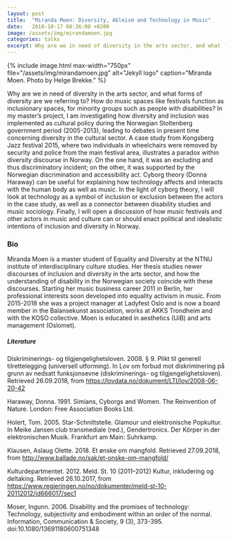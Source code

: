 ```yaml
---
layout: post
title:  "Miranda Moen: Diversity, Ableism and Technology in Music"
date:   2018-10-17 08:36:00 +0200
image: /assets/img/mirandamoen.jpg
categories: talks
excerpt: Why are we in need of diversity in the arts sector, and what forms of diversity are we referring to? How do music spaces like festivals function as inclusionary spaces, for minority groups such as people with disabilities? In my master’s project, I am investigating how diversity and inclusion was implemented as cultural policy during the Norwegian Stoltenberg government period (2005-2013), leading to debates in present time concerning diversity in the cultural sector.
---
```


{% include image.html
max-width="750px" file="/assets/img/mirandamoen.jpg" alt="Jekyll logo"
caption="Miranda Moen. Photo by Helge Brekke." %}

Why are we in need of diversity in the arts sector, and what forms of diversity are we referring to? How do music spaces like festivals function as inclusionary spaces, for minority groups such as people with disabilities? In my master’s project, I am investigating how diversity and inclusion was implemented as cultural policy during the Norwegian Stoltenberg government period (2005-2013), leading to debates in present time concerning diversity in the cultural sector. A case study from Kongsberg Jazz festival 2015, where two individuals in wheelchairs were removed by security and police from the main festival area, illustrates a paradox within diversity discourse in Norway. On the one hand, it was an excluding and thus discriminatory incident; on the other, it was supported by the Norwegian discrimination and accessibility act. Cyborg theory (Donna Haraway) can be useful for explaining how technology affects and interacts with the human body as well as music. In the light of cyborg theory, I will look at technology as a symbol of inclusion or exclusion between the actors in the case study, as well as a connector between disability studies and music sociology. Finally, I will open a discussion of how music festivals and other actors in music and culture can or should enact political and idealistic intentions of inclusion and diversity in Norway.


### Bio

Miranda Moen is a master student of Equality and Diversity at the NTNU institute of interdisciplinary culture studies. Her thesis studies newer discourses of inclusion and diversity in the arts sector, and how the understanding of disability in the Norwegian society coincide with these discourses. Starting her music business career 2011 in Berlin, her professional interests soon developed into equality activism in music. From 2015-2018 she was a project manager at Ladyfest Oslo and is now a board member in the Balansekunst association, works at AKKS Trondheim and with the KOSO collective. Moen is educated in aesthetics (UiB) and arts management (Oslomet).


##### Literature
Diskriminerings- og tilgjengelighetsloven. 2008. § 9. Plikt til generell tilrettelegging (universell utforming). In Lov om forbud mot diskriminering på grunn av nedsatt funksjonsevne (diskriminerings- og tilgjengelighetsloven). Retrieved 26.09.2018, from https://lovdata.no/dokument/LTI/lov/2008-06-20-42 

Haraway, Donna. 1991. Simians, Cyborgs and Women. The Reinvention of Nature. London: Free Association Books Ltd.

Holert, Tom. 2005. Star-Schnittstelle. Glamour und elektronische Popkultur. In Meike Jansen club transmediale (red.), Gendertronics. Der Körper in der elektronischen Musik. Frankfurt am Main: Suhrkamp.

Klausen, Aslaug Olette. 2018. Et ønske om mangfold. Retrieved 27.09.2018, from http://www.ballade.no/sak/et-onske-om-mangfold/ 

Kulturdepartmentet. 2012. Meld. St. 10 (2011–2012) Kultur, inkludering og deltaking. Retrieved 26.10.2017, from https://www.regjeringen.no/no/dokumenter/meld-st-10-20112012/id666017/sec1 

Moser, Ingunn. 2006. Disability and the promises of technology: Technology, subjectivity and embodiment within an order of the normal. Information, Communication & Society, 9 (3), 373-395. doi:10.1080/13691180600751348 
